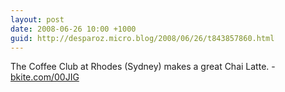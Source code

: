 ```yaml
---
layout: post
date: 2008-06-26 10:00 +1000
guid: http://desparoz.micro.blog/2008/06/26/t843857860.html
---
```

The Coffee Club at Rhodes (Sydney) makes a great Chai Latte. - [bkite.com/00JIG](http://bkite.com/00JIG)
